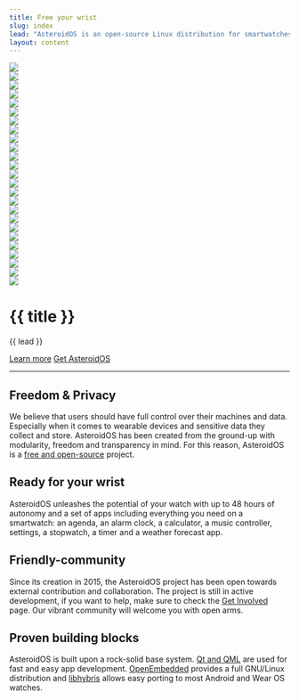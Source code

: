 ```yaml
---
title: Free your wrist
slug: index
lead: "AsteroidOS is an open-source Linux distribution for smartwatches."
layout: content
---
```

<div id="slideshow">
  <div class="slide-wrapper">
    <div class="slide"><img src="{{assets}}/img/slides/001.webp"></div>
    <div class="slide"><img src="{{assets}}/img/slides/002.webp"></div>
    <div class="slide"><img src="{{assets}}/img/slides/003.webp"></div>
    <div class="slide"><img src="{{assets}}/img/slides/004.webp"></div>
    <div class="slide"><img src="{{assets}}/img/slides/005.webp"></div>
    <div class="slide"><img src="{{assets}}/img/slides/006.webp"></div>
    <div class="slide"><img src="{{assets}}/img/slides/007.webp"></div>
    <div class="slide"><img src="{{assets}}/img/slides/008.webp"></div>
    <div class="slide"><img src="{{assets}}/img/slides/009.webp"></div>
    <div class="slide"><img src="{{assets}}/img/slides/010.webp"></div>
    <div class="slide"><img src="{{assets}}/img/slides/011.webp"></div>
    <div class="slide"><img src="{{assets}}/img/slides/012.webp"></div>
    <div class="slide"><img src="{{assets}}/img/slides/013.webp"></div>
    <div class="slide"><img src="{{assets}}/img/slides/014.webp"></div>
    <div class="slide"><img src="{{assets}}/img/slides/015.webp"></div>
    <div class="slide"><img src="{{assets}}/img/slides/016.webp"></div>
    <div class="slide"><img src="{{assets}}/img/slides/017.webp"></div>
    <div class="slide"><img src="{{assets}}/img/slides/018.webp"></div>
    <div class="slide"><img src="{{assets}}/img/slides/019.webp"></div>
    <div class="slide"><img src="{{assets}}/img/slides/020.webp"></div>
    <div class="slide"><img src="{{assets}}/img/slides/021.webp"></div>
    <div class="slide"><img src="{{assets}}/img/slides/022.webp"></div>
    <div class="slide"><img src="{{assets}}/img/slides/023.webp"></div>
    <div class="slide"><img src="{{assets}}/img/slides/024.webp"></div>
    <div class="slide"><img src="{{assets}}/img/slides/025.webp"></div>
  </div>
</div>
<div class="index-header absolute-spacer" id="content">
  <div class="container">
    <h1>{{ title }}</h1>
    <p>{{ lead }}</p>
    <a class="btn btn-primary" href="{{rel 'faq'}}" role="button">Learn more</a>
    <a class="btn btn-primary" href="{{rel 'watches'}}" role="button">Get AsteroidOS</a>
  </div>
</div>
<hr>
<div class="about-container">
<div class="about-row">
  <div class="about-text">
    <h2>Freedom & Privacy</h2>
    <p>We believe that users should have full control over their machines and data. Especially when it comes to wearable devices and sensitive data they collect and store. AsteroidOS has been created from the ground-up with modularity, freedom and transparency in mind. For this reason, AsteroidOS is a <a href="https://github.com/AsteroidOS/">free and open-source</a> project.</p>
  </div>
</div>
<div class="about-row">
  <div class="about-text">
    <h2>Ready for your wrist</h2>
    <p>AsteroidOS unleashes the potential of your watch with up to 48 hours of autonomy and a set of apps including everything you need on a smartwatch: an agenda, an alarm clock, a calculator, a music controller, settings, a stopwatch, a timer and a weather forecast app.</p>
  </div>
</div>
<div class="about-row">
  <div class="about-text">
    <h2>Friendly-community</h2>
    <p>Since its creation in 2015, the AsteroidOS project has been open towards external contribution and collaboration. The project is still in active development, if you want to help, make sure to check the <a href="{{rel 'community'}}">Get Involved</a> page. Our vibrant community will welcome you with open arms.</p>
  </div>
</div>
<div class="about-row">
  <div class="about-text">
    <h2>Proven building blocks</h2>
    <p>AsteroidOS is built upon a rock-solid base system. <a href="http://www.qt.io/">Qt and QML</a> are used for fast and easy app development. <a href="http://www.openembedded.org/">OpenEmbedded</a> provides a full GNU/Linux distribution and <a href="https://en.wikipedia.org/wiki/Hybris_(software)">libhybris</a> allows easy porting to most Android and Wear OS watches.</p>
  </div>
</div>
</div>
